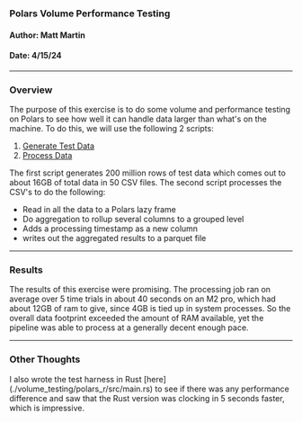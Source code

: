 ### Polars Volume Performance Testing
#### Author: Matt Martin
#### Date: 4/15/24

<hr>
<h3>Overview</h3>
The purpose of this exercise is to do some volume and performance testing on Polars to see how well it can handle data larger than what's on the machine. To do this, we will use the following 2 scripts:

1. [Generate Test Data](./volume_testing/gen_volume_data.py)
2. [Process Data](./volume_testing/process_data.py)

The first script generates 200 million rows of test data which comes out to about 16GB of total data in 50 CSV files. The second script processes the CSV's to do the following:

- Read in all the data to a Polars lazy frame
- Do aggregation to rollup several columns to a grouped level
- Adds a processing timestamp as a new column
- writes out the aggregated results to a parquet file

<hr>
<h3>Results</h3>
The results of this exercise were promising. The processing job ran on average over 5 time trials in about 40 seconds on an M2 pro, which had about 12GB of ram to give, since 4GB is tied up in system processes. So the overall data footprint exceeded the amount of RAM available, yet the pipeline was able to process at a generally decent enough pace.

<hr>
<h3>Other Thoughts</h3>
I also wrote the test harness in Rust [here](./volume_testing/polars_r/src/main.rs) to see if there was any performance difference and saw that the Rust version was clocking in 5 seconds faster, which is impressive.